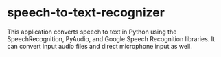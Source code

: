 # speech-to-text-recognizer

This application converts speech to text in Python using the SpeechRecognition, PyAudio, and Google Speech Recognition libraries. It can convert input audio files and direct microphone input as well.
